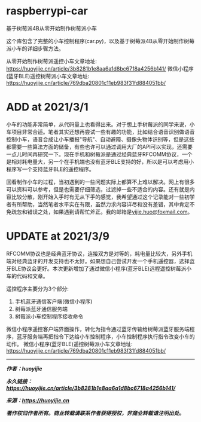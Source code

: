 # raspberrypi-car
基于树莓派4B从零开始制作树莓派小车

这个库包含了完整的小车控制程序(car.py)，以及基于树莓派4B从零开始制作树莓派小车的详细步骤方法。

从零开始制作树莓派遥控小车文章地址: 
https://huoyijie.cn/article/3b8281b1e8aa6a1d8bc6718a4256b141/
微信小程序(蓝牙BLE)遥控树莓派小车文章地址:
https://huoyijie.cn/article/769dba20801c11eb983f31fd884051bb/

# ADD at 2021/3/1

小车的功能非常简单，从代码量上也看得出来。对于想上手树莓派的同学来说，小车项目非常合适。笔者其实还想再尝试一些有趣的功能，比如结合语音识别做语音控制小车，语音合成让小车播报"导航"、自动避障、摄像头物体识别等，但是这些都需要一些算法方面的储备，有些也许可以通过调用大厂的API可以实现，还需要一点儿时间再研究一下。现在手机和树莓派是通过经典蓝牙RFCOMM协议，一个是相对耗电量大，另一个在手机端也没有蓝牙BLE支持的好，所以是可以考虑用小程序写一个支持蓝牙BLE的遥控程序。

回看制作小车的过程，当初遇到的一些问题实际上都算不上难以解决。网上有很多可以资料可以参考，但是也需要仔细筛选，过滤掉一些不适合的内容。还有就是内容比较分散，刚开始入手时有无从下手的感觉，我希望通过这个记录能对一些初学者有所帮助，当然笔者水平实在有限，虽然力求内容详尽和没有差错，其中肯定不免疏忽和错误之处，如果遇到请帮忙斧正。我的邮箱是[yijie.huo@foxmail.com](yijie.huo@foxmail.com)。

# UPDATE at 2021/3/9

RFCOMM协议也是经典蓝牙协议，连接双方是对等的，耗电量比较大，另外手机端对经典蓝牙的开发支持也不太好。如果想自己尝试开发一个手机遥控器，选择蓝牙BLE协议会更好。本次更新增加了通过微信小程序(蓝牙BLE)远程遥控树莓派小车的代码和文章。

遥控程序主要分为3个部分:
1. 手机蓝牙通信客户端(微信小程序)
2. 树莓派蓝牙通信服务端
3. 树莓派小车控制程序接收命令

微信小程序遥控客户端界面操作，转化为指令通过蓝牙传输给树莓派蓝牙服务端程序，蓝牙服务端再把指令下达给小车控制程序，小车控制程序执行指令改变小车的动作。
微信小程序(蓝牙BLE)遥控树莓派小车文章地址:
https://huoyijie.cn/article/769dba20801c11eb983f31fd884051bb/


***

***作者：huoyijie***

***永久链接：https://huoyijie.cn/article/3b8281b1e8aa6a1d8bc6718a4256b141/***

***来源：https://huoyijie.cn***

***著作权归作者所有。商业转载请联系作者获得授权，非商业转载请注明出处。***